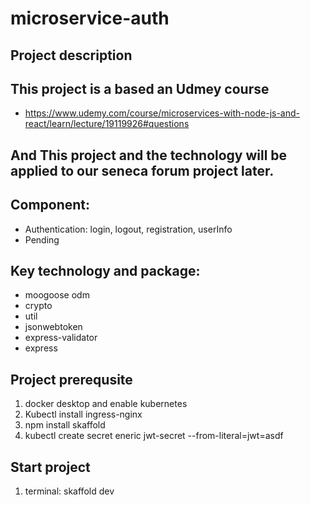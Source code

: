 # microservice-auth

## Project description
## This project is a based an Udmey course
- https://www.udemy.com/course/microservices-with-node-js-and-react/learn/lecture/19119926#questions

## And This project and the technology will be applied to our seneca forum project later.
## Component:
- Authentication: login, logout, registration, userInfo
- Pending

## Key technology and package:
- moogoose odm
- crypto
- util
- jsonwebtoken
- express-validator
- express

## Project prerequsite
1. docker desktop and enable kubernetes
2. Kubectl install ingress-nginx
3. npm install skaffold
4. kubectl create secret eneric jwt-secret --from-literal=jwt=asdf

## Start project
1. terminal: skaffold dev



